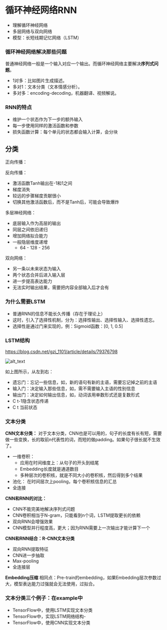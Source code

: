 # 循环神经网络RNN

+ 理解循环神经网络
+ 多层网络与双向网络
+ 模型：长短线期记忆网络（LSTM）

### 循环神经网络解决那些问题
普通神经网络一般是一个输入对应一个输出。而循环神经网络主要解决**序列式问题**。

+ 1对多：比如图片生成描述。
+ 多对1：文本分类（文本情感分析）。
+ 多对多：encoding-decoding，机器翻译、视频解说。

### RNN的特点
+ 维护一个状态作为下一步的额外输入
+ 每一步使用同样的激活函数和参数
+ 损失函数计算：每个单元的状态都会输入计算，会分块

## 分类
正向传播：

反向传播：
+ 激活函数Tanh输出在-1和1之间
+ 梯度消失
+ 较远的步骤梯度贡献很小
+ 切换其他激活函数后，而不是Tanh后，可能会导致爆炸

多层神经网络：
+ 底层输入作为高层的输出
+ 同层之间依旧递归
+ 增加网络拟合能力
+ 一般隐层维度递增
    + 64 - 128 - 256

双向网络：
+ 另一条以未来状态为输入
+ 两个状态合并后进入输入层
+ 进一步提高表达能力
+ 无法实时输出结果，需要把内容全部输入后才会有

### 为什么需要LSTM
+ 普通RNN的信息不能长久传播（存在于理论上）
+ 这时，引入了选择性机制，分为：选择性输出、选择性输入、选择性遗忘。
+ 选择性是通过门来实现的，例：Sigmoid函数：[0, 1, 0.5]

### LSTM结构
https://blog.csdn.net/gzj_1101/article/details/79376798

![alt_text](./img/rnn1.jpg)

如上图所示，从左到右：
+ 遗忘门：忘记一些信息，如，新的语句有新的主语，需要忘记掉之前的主语
+ 输入门：决定输入那些信息，如，需不需要输入主语的性别信息
+ 输出门：决定如何输出信息，如，动词该用单数形式还是复数形式
+ C t-1隐含状态传递
+ C t 当前状态

### 文本分类
**CNN文本分类：**
对于文本分类，CNN也是可以用的，句子的长度有长有短，需要做一些变换，长的取前n代表性的词，而短的做padding。如果句子很长就不生效了。
+ 一维卷积：
    + 应用在时间维度上：从句子的开头到结尾
    + Embedding长度就是通道数目
    + 多种层次的卷积核，就是不同大小的卷积核，然后得到多个结果
+ 池化： 在时间层次上pooling，每个卷积核信息的汇总
+ 全连接

**CNN和RNN的对比：**
+ CNN不能完美地解决序列式问题
+ CNN卷积相当于N-gram，只能看到n个词，LSTM提取更长的依赖
+ 双向RNN会增强效果
+ CNN模型并行程度高，更大；因为RNN需要上一次输出才能计算下一个

**CNN和RNN结合：R-CNN文本分类**
+ 双向RNN提取特征
+ CNN进一步抽取
+ Max-pooling
+ 全连接层

**Embedding压缩**
相同点：Pre-train的embedding，如果Embedding层次参数过大，模型表达能力过强就会无法使用，过拟合。

### 文本分类三个例子：在example中
+ TensorFlow中，使用LSTM实现文本分类
+ TensorFlow中，实现LSTM网络结构-
+ TensorFlow中，使用CNN实现文本分类

```{.python .input}

```
